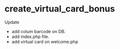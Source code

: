 # create_virtual_card_bonus

Update 
- add colum barcode on DB.
- add index.php file.
- add virtual card on welcome.php